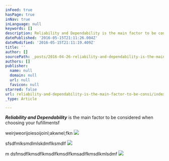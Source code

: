 ```yaml
---
inFeed: true
hasPage: true
inNav: true
inLanguage: null
keywords: []
description: Reliability and Dependability is the main factor to be considered when choosing your fufillmentsf
datePublished: '2016-05-15T21:11:26.004Z'
dateModified: '2016-05-15T21:11:19.409Z'
title: ''
author: []
sourcePath: _posts/2016-04-26-reliability-and-dependability-is-the-main-factor-to-be-consi.md
authors: []
publisher:
  name: null
  domain: null
  url: null
  favicon: null
starred: false
url: reliability-and-dependability-is-the-main-factor-to-be-consi/index.html
_type: Article

---
```

**_Reliability and Dependability_** is the main factor to be considered when choosing your fufillmentsf

weirjweorijoiesoijoinl;akwnel;fkn
![](https://the-grid-user-content.s3-us-west-2.amazonaws.com/820ec0f7-eea4-487a-9aa0-7221e343fd6a.jpg)

sfsdfmlksmdlmlskdmflksmdlf
![](https://the-grid-user-content.s3-us-west-2.amazonaws.com/9eeb673f-1e20-4eeb-88f4-a3b4db62c1e8.jpg)

m dsfmsdflkmsdflkmsdlfkmsdlfkmsadlfkmsdlkmlsdmf
![](https://the-grid-user-content.s3-us-west-2.amazonaws.com/4ad49754-471f-496d-a08f-e9947605ea81.jpg)